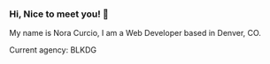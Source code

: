 
### Hi, Nice to meet you! 👋

My name is Nora Curcio, I am a Web Developer based in Denver, CO. 

Current agency: BLKDG





